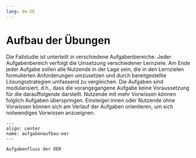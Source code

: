 ```yaml
---
lang: de-DE
---
```

# Aufbau der Übungen
Die Fallstudie ist unterteilt in verschiedene Aufgabenbereiche. Jeder Aufgabenbereich verfolgt die Umsetzung verschiedener Lernziele. Am Ende jeder Aufgabe sollen alle Nutzende in der Lage sein, die in den Lernzielen formulierten Anforderungen umzusetzen und durch bereitgestellte Lösungsstrategien umfassend zu vergleichen. Die Aufgaben sind modularisiert, d.h., dass die vorangegangene Aufgabe keine Voraussetzung für die darauffolgende darstellt. Nutzende mit mehr Vorwissen können folglich Aufgaben überspringen. Einsteiger:innen oder Nutzende ohne Vorwissen können sich am Verlauf der Aufgaben orientieren, um sich notwendiges Vorwissen anzueignen.


```{figure} ../assets/Aufgabenaufbau-OER.png
---
align: center
name: aufgabenaufbau-oer
---

Aufgabenfluss der OER
```